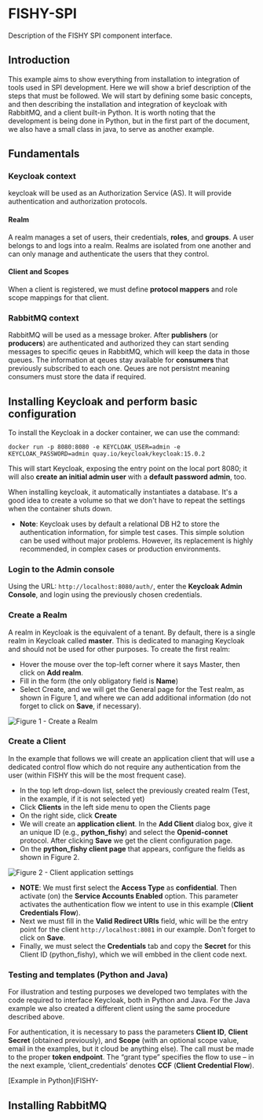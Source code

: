 # FISHY-SPI
Description of the FISHY SPI component interface.
## Introduction
This example aims to show everything from installation to integration of tools used in SPI development. Here we will show a brief description of the steps that must be followed.
We will start by defining some basic concepts, and then describing the installation and integration of keycloak with RabbitMQ, and a client built-in Python. It is worth noting that the development is being done in Python, but in the first part of the document, we also have a small class in java, to serve as another example.
## Fundamentals
### Keycloak context
keycloak will be used as an Authorization Service (AS). It will provide authentication and authorization protocols.
#### Realm
A realm manages a set of users, their credentials, <b>roles</b>, and <b>groups</b>. A user belongs to and logs into a realm. Realms are isolated from one another and can only manage and authenticate the users that they control.
#### Client and Scopes
When a client is registered, we must define <b>protocol mappers</b> and role scope mappings for that client.
### RabbitMQ context
RabbitMQ will be used as a message broker. After <b>publishers</b> (or <b>producers</b>) are authenticated and authorized they can start sending messages to specific qeues in RabbitMQ, which will keep the data in those queues.
The information at qeues stay available for <b>consumers</b> that previously subscribed to each one. Qeues are not persistnt meaning consumers must store the data if required.
## Installing Keycloak and perform basic configuration
To install the Keycloak in a docker container, we can use the command:

```docker run -p 8080:8080 -e KEYCLOAK_USER=admin -e KEYCLOAK_PASSWORD=admin quay.io/keycloak/keycloak:15.0.2```

This will start Keycloak, exposing the entry point on the local port 8080; it will also <b>create an initial admin user</b> with a <b>default password admin</b>, too.

When installing keycloak, it automatically instantiates a database. It's a good idea to create a volume so that we don't have to repeat the settings when the container shuts down.
- **Note**: Keycloak uses by default a relational DB H2 to store the authentication information, for simple test cases. This simple solution can be used without major problems. However, its replacement is highly recommended, in complex cases or production environments.

### Login to the Admin console
Using the URL: ```http://localhost:8080/auth/```, enter the **Keycloak Admin Console**, and login using the previously chosen credentials.
### Create a Realm
A realm in Keycloak is the equivalent of a tenant. By default, there is a single realm in Keycloak called <b>master</b>. This is dedicated to managing Keycloak and should not be used for other purposes. To create the first realm:
- Hover the mouse over the top-left corner where it says Master, then click on **Add realm**. 
- Fill in the form (the only obligatory field is <b>Name</b>) 
- Select Create, and we will get the General page for the Test realm, as shown in Figure 1, and where we can add additional information (do not forget to click on **Save**, if necessary).

![Figure 1 - Create a Realm]()

### Create a Client
In the example that follows we will create an application client that will use a dedicated control flow which do not require any authentication from the user (within FISHY this will be the most frequent case).
- In the top left drop-down list, select the previously created realm (Test, in the example, if it is not selected yet)
- Click <b>Clients</b> in the left side menu to open the Clients page
- On the right side, click <b>Create</b>
- We will create an **application client**. In the **Add Client** dialog box, give it an unique ID (e.g., **python_fishy**) and select the **Openid-connet** protocol. After clicking **Save** we get the client configuration page.
- On the **python_fishy client page** that appears, configure the fields as shown in Figure 2.

![Figure 2 - Client application settings]()

- **NOTE**: We must first select the **Access Type** as **confidential**. Then activate (on) the **Service Accounts Enabled** option. This parameter activates the authentication flow we intent to use in this example (**Client Credentials Flow**).
- Next we must fill in the **Valid Redirect URIs** field, whic will be the entry point for the client ```http://localhost:8081``` in our example. Don't forget to click on **Save**.
- Finally, we must select the **Credentials** tab and copy the **Secret** for this Client ID (python_fishy), which we will embbed in the client code next.

### Testing and templates (Python and Java)
For illustration and testing purposes we developed two templates with the code required to interface Keycloak, both in Python and Java. For the Java example we also created a different client using the same procedure described above.

For authentication, it is necessary to pass the parameters **Client ID**, **Client Secret** (obtained previously), and **Scope** (with an optional scope value, email in the examples, but it cloud be anything else). The call must be made to the proper **token endpoint**. The “grant type” specifies the flow to use – in the next example, ‘client_credentials’ denotes **CCF** (**Client Credential Flow**).

[Example in Python](FISHY-

## Installing RabbitMQ
